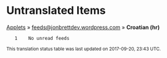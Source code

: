 # Untranslated Items
[Applets](../../../README.md) &#187; [feeds@jonbrettdev.wordpress.com](../README.md) &#187; **Croatian (hr)**

       1	No unread feeds

<sup>This translation status table was last updated on 2017-09-20, 23:43 UTC.</sup>
